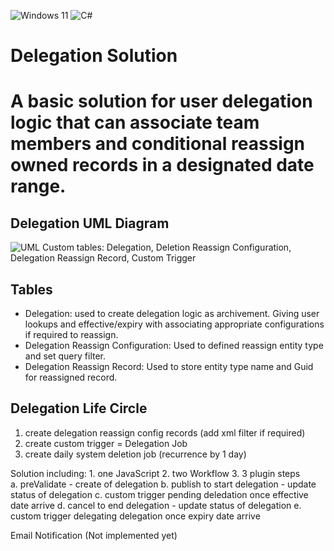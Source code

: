 ![Windows 11](https://img.shields.io/badge/Windows%2011-%230079d5.svg?style=for-the-badge&logo=Windows%2011&logoColor=white)
![C#](https://img.shields.io/badge/c%23-%23239120.svg?style=for-the-badge&logo=csharp&logoColor=white)

<h1>Delegation Solution<h1>
	A basic solution for user delegation logic that can associate team members and conditional reassign owned records in a designated date range.
<h2>Delegation UML Diagram</h2>

<img src="https://github.com/dpuuqb/JDX/assets/106572740/36ce9958-7a7d-47e3-9b4b-a3f91571b087" alt="UML">
Custom tables: Delegation, Deletion Reassign Configuration, Delegation Reassign Record, Custom Trigger

<h2>Tables</h2>
<ul>
	<li>Delegation: used to create delegation logic as archivement. Giving user lookups and effective/expiry with associating appropriate configurations if required to reassign.</li>
	<li>Delegation Reassign Configuration: Used to defined reassign entity type and set query filter.</li>
	<li>Delegation Reassign Record: Used to store entity type name and Guid for reassigned record.</li>
</ul>

<h2>Delegation Life Circle</h2>
		
1. create delegation reassign config records (add xml filter if required)
2. create custom trigger = Delegation Job
3. create daily system deletion job (recurrence by 1 day)

Solution including:
		1. one JavaScript
		2. two Workflow
		3. 3 plugin steps 	
				a. preValidate - create of delegation
				b. publish to start delegation - update status of delegation
				c. custom trigger pending deledation once effective date arrive
				d. cancel to end delegation - update status of delegation
				e. custom trigger delegating delegation once expiry date arrive


Email Notification (Not implemented yet)
